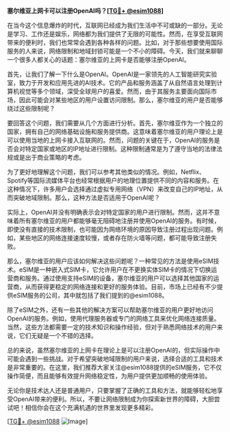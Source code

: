 **塞尔维亚上网卡可以注册OpenAI吗？[[TG💪+ @esim1088](https://t.me/s/esim1088)]**

在当今这个信息爆炸的时代，互联网已经成为我们生活中不可或缺的一部分。无论是学习、工作还是娱乐，网络都为我们提供了无限的可能性。然而，在享受互联网带来的便利时，我们也常常会遇到各种各样的问题。比如，对于那些想要使用国际服务的人来说，网络限制和地域封锁可能是一个不小的障碍。今天，我们就来聊聊一个很多人都关心的话题：塞尔维亚的上网卡是否能够注册OpenAI。

首先，让我们了解一下什么是OpenAI。OpenAI是一家领先的人工智能研究实验室，致力于开发和应用先进的AI技术。它的产品和服务涵盖了从自然语言处理到计算机视觉等多个领域，深受全球用户的喜爱。然而，由于其服务主要面向国际市场，因此可能会对某些地区的用户设置访问限制。那么，塞尔维亚的用户是否能够绕过这些限制呢？

要回答这个问题，我们需要从几个方面进行分析。首先，塞尔维亚作为一个独立的国家，拥有自己的网络基础设施和服务提供商。这意味着塞尔维亚的用户理论上是可以使用当地的上网卡接入互联网的。然而，问题的关键在于，OpenAI的服务是否会对特定国家或地区的IP地址进行限制。这种限制通常是为了遵守当地的法律法规或是出于商业策略的考虑。

为了更好地理解这个问题，我们可以参考其他类似的情况。例如，Netflix、Spotify等国际流媒体平台也经常根据用户的地理位置提供不同的内容和服务。在这种情况下，许多用户会选择通过虚拟专用网络（VPN）来改变自己的IP地址，从而突破地域限制。那么，这种方法是否适用于OpenAI呢？

实际上，OpenAI并没有明确表示会对特定国家的用户进行限制。然而，这并不意味着所有塞尔维亚的用户都能够毫无阻碍地注册并使用OpenAI的服务。有时候，即使没有直接的技术限制，也可能因为网络环境的原因导致注册过程出现问题。例如，某些地区的网络连接速度较慢，或者存在防火墙等问题，都可能导致注册失败。

那么，塞尔维亚的用户应该如何解决这些问题呢？一种常见的方法是使用eSIM技术。eSIM是一种嵌入式SIM卡，它允许用户在不更换实体SIM卡的情况下切换运营商和服务。通过使用支持eSIM的设备，塞尔维亚的用户可以选择其他国家的运营商，从而获得更稳定的网络连接和更好的服务体验。目前，市场上已经有不少提供eSIM服务的公司，其中就包括了我们提到的@esim1088。

除了eSIM之外，还有一些其他的解决方案可以帮助塞尔维亚的用户更好地访问OpenAI的服务。例如，使用代理服务器或专门的网络工具来优化网络连接质量。当然，这些方法都需要一定的技术知识和操作经验，但对于熟悉网络技术的用户来说，它们无疑是一个不错的选择。

总的来说，虽然塞尔维亚的上网卡在理论上是可以注册OpenAI的，但实际操作中可能会遇到一些挑战。对于希望突破地域限制的用户来说，选择合适的工具和技术是非常重要的。在这里，我们推荐大家关注@esim1088提供的eSIM服务，它不仅操作简便，而且能够有效提升网络稳定性，为用户提供更加顺畅的使用体验。

无论你是技术达人还是普通用户，只要掌握了正确的工具和方法，就能够轻松地享受OpenAI带来的便利。所以，不要让网络限制成为你探索新世界的障碍，大胆尝试吧！相信你会在这个充满机遇的世界里发现更多精彩。

[[TG💪+ @esim1088](https://t.me/s/esim1088) ![Image](https://i.postimg.cc/4NQfJmqS/Snipaste-2025-05-13-00-14-12.png)]